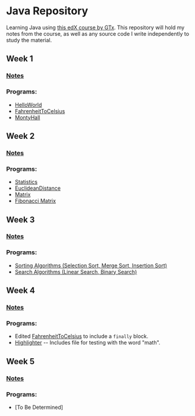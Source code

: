 # Java Repository
Learning Java using [this edX course by GTx](https://www.edx.org/certificates/professional-certificate/gtx-introduction-to-object-oriented-programming-with-java). This repository will hold my notes from the course, as well as any source code I write independently to study the material.

## Week 1
### [Notes](./Notes/Week1.md)

### Programs:
* [HelloWorld](./HelloWorld/HelloWorld.java)
* [FahrenheitToCelsius](./FahrenheitToCelsius/FahrenheitToCelsius.java)
* [MontyHall](./MontyHall/MontyHall.java)

## Week 2
### [Notes](./Notes/Week2.md)

### Programs:
* [Statistics](./Statistics/Statistics.java)
* [EuclideanDistance](./EuclideanDistance/EuclideanDistance.java)
* [Matrix](./Matrix/Matrix.java)
* [Fibonacci Matrix](./Matrix/FibonacciMatrix.java)

## Week 3
### [Notes](./Notes/Week3.md)

### Programs:
* [Sorting Algorithms (Selection Sort, Merge Sort, Insertion Sort)](./Sorting/Sorting.java)
* [Search Algorithms (Linear Search, Binary Search)](./Searching/Searching.java)

## Week 4
### [Notes](./Notes/Week4.md)

### Programs:
* Edited [FahrenheitToCelsius](./FahrenheitToCelsius/FahrenheitToCelsius.java) to include a `finally` block.
* [Highlighter](./Highlighter/Highlighter.java) -- Includes file for testing with the word "math".

## Week 5
### [Notes](./Notes/Week5.md)

### Programs:
* [To Be Determined]